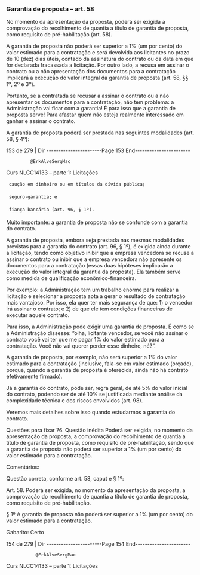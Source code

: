 ### Garantia de proposta – art. 58
No momento da apresentação da proposta, poderá ser exigida a comprovação do recolhimento de quantia a
título de garantia de proposta, como requisito de pré-habilitação (art. 58).

A garantia de proposta não poderá ser superior a 1% (um por cento) do valor estimado para a contratação e será
devolvida aos licitantes no prazo de 10 (dez) dias úteis, contado da assinatura do contrato ou da data em que
for declarada fracassada a licitação. Por outro lado, a recusa em assinar o contrato ou a não apresentação dos
documentos para a contratação implicará a execução do valor integral da garantia de proposta (art. 58, §§ 1º, 2º e
3º).

Portanto, se a contratada se recusar a assinar o contrato ou a não apresentar os documentos para a contratação,
não tem problema: a Administração vai ficar com a garantia! É para isso que a garantia de proposta serve! Para
afastar quem não esteja realmente interessado em ganhar e assinar o contrato.

A garantia de proposta poderá ser prestada nas seguintes modalidades (art. 58, § 4º):



 153 de 279 | Dir
-----------------------Page 153 End-----------------------

             @ErkAlveSergMac
 Curs            NLCC14133 – parte 1: Licitações


     caução em dinheiro ou em títulos da dívida pública;

     seguro-garantia; e

     fiança bancária (art. 96, § 1º).

Muito importante: a garantia de proposta não se confunde com a garantia do contrato.

A garantia de proposta, embora seja prestada nas mesmas modalidades previstas para a garantia do contrato
(art. 96, § 1º), é exigida ainda durante a licitação, tendo como objetivo inibir que a empresa vencedora se recuse
a assinar o contrato ou inibir que a empresa vencedora não apresente os documentos para a contratação (essas
duas hipóteses implicarão a execução do valor integral da garantia da proposta). Ela também serve como medida
de qualificação econômico-financeira.

Por exemplo: a Administração tem um trabalho enorme para realizar a licitação e selecionar a proposta apta a gerar o
resultado de contratação mais vantajoso. Por isso, ela quer ter mais segurança de que: 1) o vencedor irá assinar o contrato; e
2) de que ele tem condições financeiras de executar aquele contrato.

Para isso, a Administração pode exigir uma garantia de proposta. É como se a Administração dissesse: “olha, licitante
vencedor, se você não assinar o contrato você vai ter que me pagar 1% do valor estimado para a contratação. Você não vai
querer perder esse dinheiro, né?”.

A garantia de proposta, por exemplo, não será superior a 1% do valor estimado para a contratação (inclusive,
fala-se em valor estimado (orçado), porque, quando a garantia de proposta é oferecida, ainda não há contrato
efetivamente firmado).

Já a garantia do contrato, pode ser, regra geral, de até 5% do valor inicial do contrato, podendo ser de até 10%
se justificada mediante análise da complexidade técnica e dos riscos envolvidos (art. 98).

Veremos mais detalhes sobre isso quando estudarmos a garantia do contrato.


Questões para fixar
76. Questão inédita
Poderá ser exigida, no momento da apresentação da proposta, a comprovação do recolhimento de quantia a título
de garantia de proposta, como requisito de pré-habilitação, sendo que a garantia de proposta não poderá ser
superior a 1% (um por cento) do valor estimado para a contratação.

Comentários:

Questão correta, conforme art. 58, caput e § 1º:

Art. 58. Poderá ser exigida, no momento da apresentação da proposta, a comprovação do recolhimento de quantia
a título de garantia de proposta, como requisito de pré-habilitação.

§ 1º A garantia de proposta não poderá ser superior a 1% (um por cento) do valor estimado para a contratação.

Gabarito: Certo




 154 de 279 | Dir
-----------------------Page 154 End-----------------------

               @ErkAlveSergMac
 Curs         NLCC14133 – parte 1: Licitações